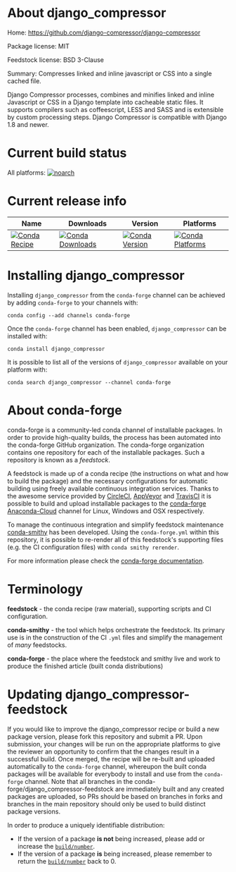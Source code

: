 About django_compressor
=======================

Home: https://github.com/django-compressor/django-compressor

Package license: MIT

Feedstock license: BSD 3-Clause

Summary: Compresses linked and inline javascript or CSS into a single cached file.

Django Compressor processes, combines and minifies linked and inline Javascript or CSS in a Django template into cacheable static files. It supports compilers such as coffeescript, LESS and SASS and is extensible by custom processing steps. Django Compressor is compatible with Django 1.8 and newer.

Current build status
====================

All platforms:
[![noarch](https://img.shields.io/circleci/project/github/conda-forge/django_compressor-feedstock/master.svg?label=noarch)](https://circleci.com/gh/conda-forge/django_compressor-feedstock)

Current release info
====================

| Name | Downloads | Version | Platforms |
| --- | --- | --- | --- |
| [![Conda Recipe](https://img.shields.io/badge/recipe-django_compressor-green.svg)](https://anaconda.org/conda-forge/django_compressor) | [![Conda Downloads](https://img.shields.io/conda/dn/conda-forge/django_compressor.svg)](https://anaconda.org/conda-forge/django_compressor) | [![Conda Version](https://img.shields.io/conda/vn/conda-forge/django_compressor.svg)](https://anaconda.org/conda-forge/django_compressor) | [![Conda Platforms](https://img.shields.io/conda/pn/conda-forge/django_compressor.svg)](https://anaconda.org/conda-forge/django_compressor) |

Installing django_compressor
============================

Installing `django_compressor` from the `conda-forge` channel can be achieved by adding `conda-forge` to your channels with:

```
conda config --add channels conda-forge
```

Once the `conda-forge` channel has been enabled, `django_compressor` can be installed with:

```
conda install django_compressor
```

It is possible to list all of the versions of `django_compressor` available on your platform with:

```
conda search django_compressor --channel conda-forge
```


About conda-forge
=================

conda-forge is a community-led conda channel of installable packages.
In order to provide high-quality builds, the process has been automated into the
conda-forge GitHub organization. The conda-forge organization contains one repository
for each of the installable packages. Such a repository is known as a *feedstock*.

A feedstock is made up of a conda recipe (the instructions on what and how to build
the package) and the necessary configurations for automatic building using freely
available continuous integration services. Thanks to the awesome service provided by
[CircleCI](https://circleci.com/), [AppVeyor](http://www.appveyor.com/)
and [TravisCI](https://travis-ci.org/) it is possible to build and upload installable
packages to the [conda-forge](https://anaconda.org/conda-forge)
[Anaconda-Cloud](http://docs.anaconda.org/) channel for Linux, Windows and OSX respectively.

To manage the continuous integration and simplify feedstock maintenance
[conda-smithy](http://github.com/conda-forge/conda-smithy) has been developed.
Using the ``conda-forge.yml`` within this repository, it is possible to re-render all of
this feedstock's supporting files (e.g. the CI configuration files) with ``conda smithy rerender``.

For more information please check the [conda-forge documentation](https://conda-forge.org/docs/).

Terminology
===========

**feedstock** - the conda recipe (raw material), supporting scripts and CI configuration.

**conda-smithy** - the tool which helps orchestrate the feedstock.
                   Its primary use is in the construction of the CI ``.yml`` files
                   and simplify the management of *many* feedstocks.

**conda-forge** - the place where the feedstock and smithy live and work to
                  produce the finished article (built conda distributions)


Updating django_compressor-feedstock
====================================

If you would like to improve the django_compressor recipe or build a new
package version, please fork this repository and submit a PR. Upon submission,
your changes will be run on the appropriate platforms to give the reviewer an
opportunity to confirm that the changes result in a successful build. Once
merged, the recipe will be re-built and uploaded automatically to the
`conda-forge` channel, whereupon the built conda packages will be available for
everybody to install and use from the `conda-forge` channel.
Note that all branches in the conda-forge/django_compressor-feedstock are
immediately built and any created packages are uploaded, so PRs should be based
on branches in forks and branches in the main repository should only be used to
build distinct package versions.

In order to produce a uniquely identifiable distribution:
 * If the version of a package **is not** being increased, please add or increase
   the [``build/number``](http://conda.pydata.org/docs/building/meta-yaml.html#build-number-and-string).
 * If the version of a package **is** being increased, please remember to return
   the [``build/number``](http://conda.pydata.org/docs/building/meta-yaml.html#build-number-and-string)
   back to 0.